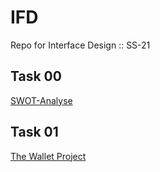 # IFD
Repo for Interface Design :: SS-21

## Task 00 
 <a href="https://bymarcx.github.io/IFD/task0_swot" target="_blank">SWOT-Analyse</a>

## Task 01
 <a href="https://bymarcx.github.io/IFD/task1_wallet/TheWalletProject_MarcEberhard.pdf" target="_blank">The Wallet Project</a>
